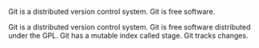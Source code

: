 Git is a distributed version control system.
Git is free software.

Git is a distributed version control system.
Git is free software distributed under the GPL.
Git has a mutable index called stage.
Git tracks changes.

